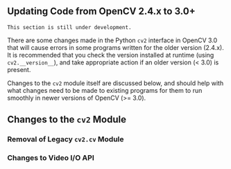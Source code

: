 
## Updating Code from OpenCV 2.4.x to 3.0+

`This section is still under development.`

There are some changes made in the Python `cv2` interface in OpenCV 3.0 that will cause errors in some programs written for the older version (2.4.x).  It is recommended that you check the version installed at runtime (using `cv2.__version__`), and take appropriate action if an older version (< 3.0) is present.

Changes to the `cv2` module itself are discussed below, and should help with what changes need to be made to existing programs for them to run smoothly in newer versions of OpenCV (>= 3.0).

## Changes to the `cv2` Module

### Removal of Legacy `cv2.cv` Module

### Changes to Video I/O API
